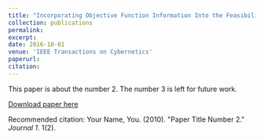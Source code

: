 ```yaml
---
title: "Incorporating Objective Function Information Into the Feasibility Rule for Constrained Evolutionary Optimization"
collection: publications
permalink: 
excerpt: 
date: 2016-10-01
venue: 'IEEE Transactions on Cybernetics'
paperurl: 
citation: 
---
```

This paper is about the number 2. The number 3 is left for future work.

[Download paper here](http://academicpages.github.io/files/paper2.pdf)

Recommended citation: Your Name, You. (2010). "Paper Title Number 2." <i>Journal 1</i>. 1(2).
